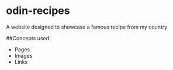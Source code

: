 # odin-recipes
A website designed to showcase a famous recipe from my country

##Concepts used:
- Pages
- Images
- Links
